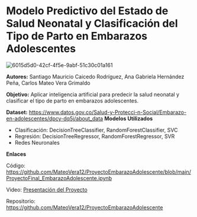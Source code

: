 # Modelo Predictivo del Estado de Salud Neonatal y Clasificación del Tipo de Parto en Embarazos Adolescentes  

![6015d5d0-42cf-4f5e-9abf-51c30c01a161](https://github.com/user-attachments/assets/fdeab22d-479c-4ffd-a059-e747c3990d06)

**Autores:** Santiago Mauricio Caicedo Rodríguez, Ana Gabriela Hernández Peña, Carlos Mateo Vera Grimaldo  

**Objetivo:** Aplicar inteligencia artificial para predecir la salud neonatal y clasificar el tipo de parto en embarazos adolescentes.    

**Dataset:** https://www.datos.gov.co/Salud-y-Protecci-n-Social/Embarazo-en-adolescentes/dpcy-dq5j/about_data
**Modelos Utilizados**
- Clasificación: DecisionTreeClassifier, RandomForestClassifier, SVC
- Regresión: DecisionTreeRegressor, RandomForestRegressor, SVR
- Redes Neuronales
  
**Enlaces**
  
Código: https://github.com/MateoVera12/ProyectoEmbarazoAdolescente/blob/main/ProyectoFinal_EmbarazoAdolescente.ipynb  

Video: [Presentación del Proyecto ](https://youtu.be/lGfH_SAV6Sk) 

Repositorio: https://github.com/MateoVera12/ProyectoEmbarazoAdolescente
